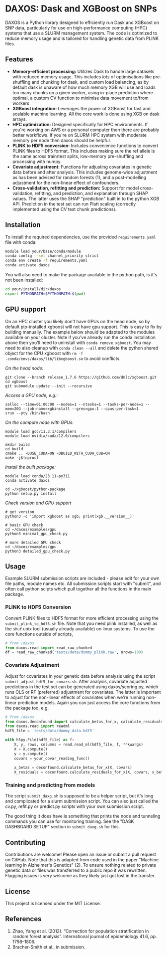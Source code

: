 # DAXOS: Dask and XGBoost on SNPs

DAXOS is a Python library designed to efficiently run Dask and XGBoost on SNP data, particularly for use on high-performance computing (HPC) systems that use a SLURM management system. The code is optimized to reduce memory usage and is tailored for handling genetic data from PLINK files.

## Features

- **Memory-efficient processing:** Utilizes Dask to handle large datasets with reduced memory usage. This includes *lots* of optimisations like pre-shuffling and chunking for dask, and custom load balancing, as by default dask is unaware of how much memory XGB will use and loads too many chunks on a given worker, using in-place prediction where optimal, a custom CV function to minimise data movement to/from workers
- **XGBoost integration:** Leverages the power of XGBoost for fast and scalable machine learning. All the core work is done using XGB on dask arrays.
- **HPC optimization:** Designed specifically for HPC environments. If you're working on AWS or a personal computer then there are probably better workflows. If you're on SLURM HPC system with moderate memory per node then daxos should be helpful.
- **PLINK to HDF5 conversion:** Includes convenience functions to convert PLINK files to HDF5 format. This includes making sure the ref allele is the same across train/test splits, low-memory pre-shuffling and processing with numpy.
- **Covariate adjustment:** Functions for adjusting covariates in genetic data before and after analysis. This includes genome-wide adjustment as has been advised for random forests (1), and a post-modelling adjustment for the non-linear effect of confounders.
- **Cross-validation, refitting and prediction:** Support for model cross-validation, refitting, and prediction, and explanation through SHAP values. The latter uses the SHAP "prediction" built in to the python XGB API. Prediction in the test set can run Platt scaling (correctly implemented using the CV test chunk predictions).

## Installation

To install the required dependencies, use the provided `requirements.yaml` file with conda:

```sh
module load your/base/conda/module
conda config --set channel_priority strict
conda env create -f requirements.yaml
conda activate daxos
```

You will also need to make the package available in the python path, is it's not been installed:

```sh
cd your/install/dir/daxos
export PYTHONPATH=$PYTHONPATH:$(pwd)
```

## GPU support

On an HPC cluster you likely don't have GPUs on the head node, so by default pip-installed xgboost will not have gpu support. This is easy to fix by building manually. The example below should be adapted to the modules available on your cluster. Note if you've already run the conda installation above then you'll need to uninstall with `conda remove xgboost`. You may need to also cleanup with `conda clean --all` and delete the python shared object for the CPU xgboost with `rm -f .conda/envs/daxos/lib/libxgboost.so` to avoid conflicts.

*On the head node:*

```
git clone --branch release_1.7.6 https://github.com/dmlc/xgboost.git
cd xgboost
git submodule update --init --recursive
```

*Access a GPU node, e.g.:*

```
salloc --time=01:00:00 --nodes=1 --ntasks=1 --tasks-per-node=1 --mem=20G --job-name=xgbinstall --gres=gpu:1 --cpus-per-task=1
srun --pty /bin/bash
```

*On the compute node with GPUs:*

```
module load gcc/11.3.1/compilers
module load nvidia/cuda/12.0/compilers

mkdir build
cd build
cmake .. -DUSE_CUDA=ON -DBUILD_WITH_CUDA_CUB=ON
make -j$(nproc)
```

*Install the built package:*

```
module load conda/23.11-py311
conda activate daxos

cd ~/xgboost/python-package
python setup.py install

```

*Check version and GPU support*

```
# get version
python3 -c 'import xgboost as xgb; print(xgb.__version__)'

# basic GPU check
cd ~/daxos/examples/gpu
python3 minimal_gpu_check.py

# more detailed GPU check
cd ~/daxos/examples/gpu
python3 detailed_gpu_check.py
```

## Usage

Example SLURM submission scripts are included - please edit for your own file paths, module names etc. All submission scripts start with "submit", and often call python scipts which pull together all the functions in the main package.

### PLINK to HDF5 Conversion

Convert PLINK files to HDF5 format for more efficient processing using the `submit_plink_to_hdf5.sh` file. Note that you need plink installed, as well as the `shuf` unix tool (usually already available) on linux systems. To use the core functions outside of scripts, 

```python
# from /daxos
from daxos.read import read_raw_chunked
df = read_raw_chunked('tests/data/dummy_plink.raw', nrows=100)
```

### Covariate Adjustment

Adjust for covariates in your genetic data before analysis using the script `submit_adjust_hdf5_for_covars.sh`. After analysis, covariate adjusted predictions in the test set can be generated using daxos/scoring.py, which runs OLS or RF (preferred) adjustment for covariates. The latter is important to adjust for the non-linear effects of covariates when we're running non-linear prediction models. Again you can just access the core functions from the package too, e.g.

```python
# from /daxos
from daxos.deconfound import calculate_betas_for_x, calculate_residuals_for_x
from daxos.read import readml
hdf5_file = 'tests/data/dummy_data.hdf5'

with h5py.File(hdf5_file) as f:
    X, y, rows, columns = read.read_ml(hdf5_file, f, **kwargs)
    X = X.compute()
    y = y.compute()
    covars = your_covar_reading_func()
    
    x_betas = deconfound.calculate_betas_for_x(X, covars)
    X_residuals = deconfound.calculate_residuals_for_x(X, covars, x_betas)
```

### Training and predicting from models
The script `submit_daxg.sh` is supposed to be a helper script, but it's long and complicated for a slurm submission script. You can also just called the cv.py, refit.py or predict.py scripts with your own submission script.

The good thing it does have is something that prints the node and tunneling commands you can use for monitoring training. See the "DASK DASHBOARD SETUP" section in `submit_daxg.sh` for this.

## Contributing

Contributions are welcome! Please open an issue or submit a pull request on GitHub. Note that this is adapted from code used in the paper "Machine learning in Alzheimer's Genetics" (2). To ensure nothing related to private genetic data or files was transferred to a public repo it was rewritten. Flagging issues is very welcome as they likely just got lost in the transfer.

## License

This project is licensed under the MIT License.

## References
1. Zhao, Yang et al. (2012). “Correction for population stratification in random forest analysis”. International journal of epidemiology 41.6, pp. 1798–1806.
2. Bracher-Smith et al., in submission.
